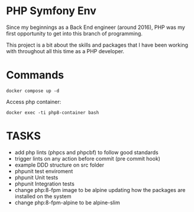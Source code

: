 # PHP Symfony Env

Since my beginnings as a Back End engineer (around 2016), PHP was my first opportunity to get into this branch of programming.

This project is a bit about the skills and packages that I have been working with throughout all this time as a PHP developer.

# Commands

`docker compose up -d`

Access php container:

`docker exec -ti php8-container bash`

# TASKS

- add php lints (phpcs and phpcbf) to follow good standards
- trigger lints on any action before commit (pre commit hook)
- example DDD structure on src folder
- phpunit test enviroment
- phpunit Unit tests
- phpunit Integration tests
- change php:8-fpm image to be alpine updating how the packages are installed on the system
- change php:8-fpm-alpine to be alpine-slim
